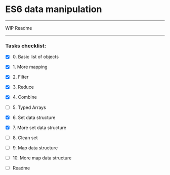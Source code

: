 # ES6 data manipulation

---

[//]: # ("TODO")
WIP Readme

---

### Tasks checklist:
[//]: # ("​" comes before every number because otherwise, the
numbers will be formatted like "i, ii, iii, iv, etc." instead
of "1, 2, 3, 4, etc.". "​" is a zero-width space)
- [X] ​0. Basic list of objects
- [X] ​1. More mapping
- [X] ​2. Filter
- [X] ​3. Reduce
- [X] ​4. Combine
- [ ] ​5. Typed Arrays
- [X] ​6. Set data structure
- [X] ​7. More set data structure
- [ ] ​8. Clean set
- [ ] ​9. Map data structure
- [ ] ​10. More map data structure

- [ ] Readme